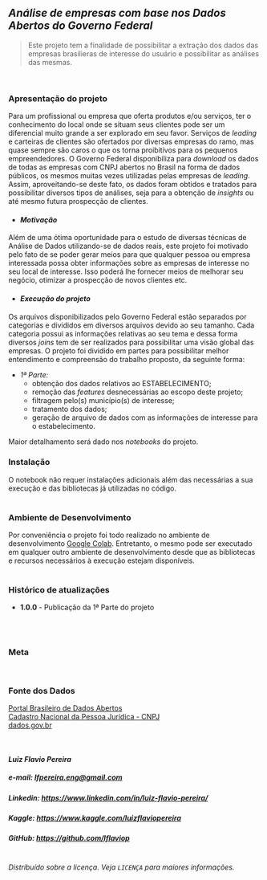 ## **_Análise de empresas com base nos Dados Abertos do Governo Federal_**
> Este projeto tem a finalidade de possibilitar a extração dos dados das empresas brasilieras de interesse do usuário e possibilitar as análises das mesmas.

<br>

### **Apresentação do projeto**
Para um profissional ou empresa que oferta produtos e/ou serviços, ter o conhecimento do local onde se situam seus clientes pode ser um diferencial muito grande a ser explorado em seu favor. Serviços de _leading_ e carteiras de clientes são ofertados por diversas empresas do ramo, mas quase sempre são caros o que os torna proibitivos para os pequenos empreendedores. O Governo Federal disponibiliza para _download_ os dados de todas as empresas com CNPJ abertos no Brasil na forma de dados públicos, os mesmos muitas vezes utilizadas pelas empresas de _leading_. Assim, aproveitando-se deste fato, os dados foram obtidos e tratados para possibilitar diversos tipos de análises, seja para a obtenção de _insights_ ou até mesmo futura prospecção de clientes.
<br>

* #### **_Motivação_**
Além de uma ótima oportunidade para o estudo de diversas técnicas de Análise de Dados utilizando-se de dados reais, este projeto foi motivado pelo fato de se poder gerar meios para que qualquer pessoa ou empresa interessada possa obter informações sobre as empresas de interesse no seu local de interesse. Isso poderá lhe fornecer meios de melhorar seu negócio, otimizar a prospecção de novos clientes etc.
<br>

* #### **_Execução do projeto_**
Os arquivos disponibilizados pelo Governo Federal estão separados por categorias e divididos em diversos arquivos devido ao seu tamanho. Cada categoria possui as informações relativas ao seu tema e dessa forma diversos _joins_ tem de ser realizados para possibilitar uma visão global das empresas. O projeto foi dividido em partes para possibilitar melhor entendimento e compreensão do trabalho proposto, da seguinte forma:

- *1ª Parte:* 
    *   obtenção dos dados relativos ao ESTABELECIMENTO;
    *   remoção das *features* desnecessárias ao escopo deste projeto;
    *   filtragem pelo(s) município(s) de interesse;
    *   tratamento dos dados;
    *   geração de arquivo de dados com as informações de interesse para o estabelecimento.

Maior detalhamento será dado nos _notebooks_ do projeto.
<br>

### Instalação
O notebook não requer instalações adicionais além das necessárias a sua execução e das bibliotecas já utilizadas no código.<br><br>

### **Ambiente de Desenvolvimento**
Por conveniência o projeto foi todo realizado no ambiente de desenvolvimento [Google Colab](https://colab.research.google.com/). Entretanto, o mesmo pode ser executado em qualquer outro ambiente de desenvolvimento desde que as bibliotecas e recursos necessários à  execução estejam disponíveis.<br><br>


### **Histórico de atualizações**
* **1.0.0** - Publicação da 1ª Parte do projeto

<br><br>

### **Meta**


<br>

### **Fonte dos Dados**

[Portal Brasileiro de Dados Abertos <br> Cadastro Nacional da Pessoa Jurídica - CNPJ <br> dados.gov.br](https://dados.gov.br/dataset/cadastro-nacional-da-pessoa-juridica-cnpj)

<br>

#### **_Luiz Flavio Pereira_**
##### **e-mail:** lfpereira.eng@gmail.com
#####  **Linkedin:** <https://www.linkedin.com/in/luiz-flavio-pereira/>
#####  **Kaggle:** <https://www.kaggle.com/luizflaviopereira>
##### **GitHub:** <https://github.com/lflaviop>

<br>_Distribuído sobre a licença. Veja `LICENÇA` para maiores informações._